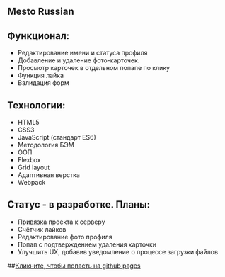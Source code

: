## Mesto Russian  

## Функционал: 
* Редактирование имени и статуса профиля 
* Добавление и удаление фото-карточек. 
* Просмотр карточек в отдельном попапе по клику  
* Функция лайка
* Валидация форм

## Технологии:
* HTML5
* CSS3
* JavaScript (стандарт ES6)
* Методология БЭМ
* ООП
* Flexbox  
* Grid layout  
* Адаптивная верстка
* Webpack

## Статус - в разработке. Планы:
* Привязка проекта к серверу
* Счётчик лайков
* Редактирование фото профиля
* Попап с подтверждением удаления карточки
* Улучшить UX, добавив уведомление о процессе загрузки файлов

##[Кликните, чтобы попасть на github pages](https://dizzer0.github.io/mesto/)  
